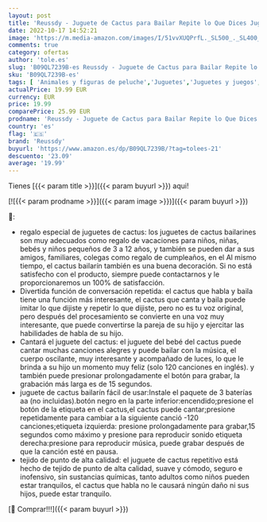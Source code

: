 ```yaml
---
layout: post
title: 'Reussdy - Juguete de Cactus para Bailar Repite lo Que Dices Juguetes Inteligentes para bebés de Cactus Cantando  grabación de Baile iluminación repetición conversación Regalos para bebés niños Amigos Familia'
date: 2022-10-17 14:52:21
image: 'https://m.media-amazon.com/images/I/51vvXUQPrfL._SL500_._SL400_.jpg'
comments: true
category: ofertas
author: 'tole.es'
slug: 'B09QL7239B-es Reussdy - Juguete de Cactus para Bailar Repite lo Que...'
sku: 'B09QL7239B-es'
tags: [ 'Animales y figuras de peluche','Juguetes','Juguetes y juegos','Peluches','bebés','reussdy','🇪🇸', ]
actualPrice: 19.99 EUR
currency: EUR
price: 19.99
comparePrice: 25.99 EUR
prodname: 'Reussdy - Juguete de Cactus para Bailar Repite lo Que Dices Juguetes Inteligentes para bebés de Cactus Cantando  grabación de Baile iluminación repetición conversación Regalos para bebés niños Amigos Familia'
country: 'es'
flag: '🇪🇸'
brand: 'Reussdy'
buyurl: 'https://www.amazon.es/dp/B09QL7239B/?tag=tolees-21'
descuento: '23.09'
average: '19.99'
---
```


Tienes [{{< param title >}}]({{< param buyurl >}}) aqui!

[![{{< param prodname >}}]({{< param image >}})]({{< param buyurl >}})

🔎:

- regalo especial de juguetes de cactus: los juguetes de cactus bailarines son muy adecuados como regalo de vacaciones para niños, niñas, bebés y niños pequeños de 3 a 12 años, y también se pueden dar a sus amigos, familiares, colegas como regalo de cumpleaños, en el Al mismo tiempo, el cactus bailarín también es una buena decoración. Si no está satisfecho con el producto, siempre puede contactarnos y le proporcionaremos un 100% de satisfacción.
- Divertida función de conversación repetida: el cactus que habla y baila tiene una función más interesante, el cactus que canta y baila puede imitar lo que dijiste y repetir lo que dijiste, pero no es tu voz original, pero después del procesamiento se convierte en una voz muy interesante, que puede convertirse la pareja de su hijo y ejercitar las habilidades de habla de su hijo.
- Cantará el juguete del cactus: el juguete del bebé del cactus puede cantar muchas canciones alegres y puede bailar con la música, el cuerpo oscilante, muy interesante y acompañado de luces, lo que le brinda a su hijo un momento muy feliz (solo 120 canciones en inglés). y también puede presionar prolongadamente el botón para grabar, la grabación más larga es de 15 segundos.
- juguete de cactus bailarín fácil de usar:Instale el paquete de 3 baterías aa (no incluidas).botón negro en la parte inferior:encendido;presione el botón de la etiqueta en el cactus,el cactus puede cantar;presione repetidamente para cambiar a la siguiente canció -120 canciones;etiqueta izquierda: presione prolongadamente para grabar,15 segundos como máximo y presione para reproducir sonido etiqueta derecha:presione para reproducir música, puede grabar después de que la canción esté en pausa.
- tejido de punto de alta calidad: el juguete de cactus repetitivo está hecho de tejido de punto de alta calidad, suave y cómodo, seguro e inofensivo, sin sustancias químicas, tanto adultos como niños pueden estar tranquilos, el cactus que habla no le causará ningún daño ni sus hijos, puede estar tranquilo.

[🛒 Comprar!!!]({{< param buyurl >}})
